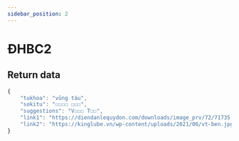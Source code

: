 ```yaml
---
sidebar_position: 2
---
```


# ĐHBC2


## Return data

```jsx title="http://mzkapi.me/game/dhbcv2"
{
    "tukhoa": "vũng tàu",
    "sokitu": "☐☐☐☐ ☐☐☐",
    "suggestions": "V☐☐☐ T☐☐",
    "link1": "https://diendanlequydon.com/downloads/image_prv/72/71735.jpg",
    "link2": "https://kinglube.vn/wp-content/uploads/2021/06/vt-ben.jpg"
}
```